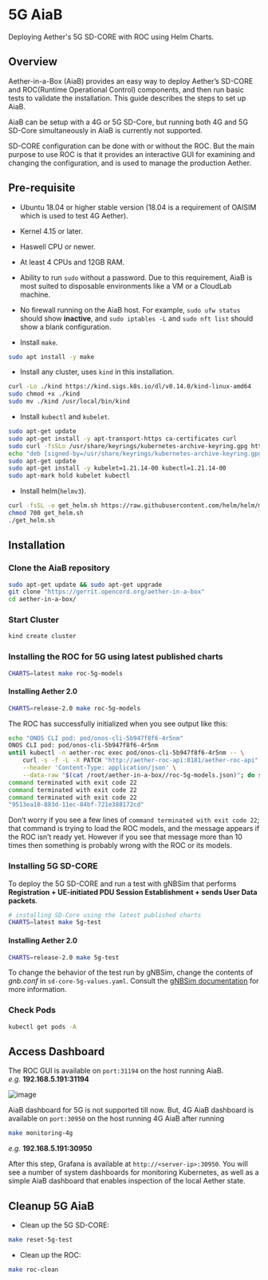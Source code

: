 # 5G AiaB

Deploying Aether's 5G SD-CORE with ROC using Helm Charts.

## Overview

Aether-in-a-Box (AiaB) provides an easy way to deploy Aether’s SD-CORE and ROC(Runtime Operational Control) components, and then run basic tests to validate the installation. This guide describes the steps to set up AiaB.

AiaB can be setup with a 4G or 5G SD-Core, but running both 4G and 5G SD-Core simultaneously in AiaB is currently not supported.

SD-CORE configuration can be done with or without the ROC. But the main purpose to use ROC is that it provides an interactive GUI for examining and changing the configuration, and is used to manage the production Aether. 

## Pre-requisite

* Ubuntu 18.04 or higher stable version (18.04 is a requirement of OAISIM which is used to test 4G Aether).

* Kernel 4.15 or later.

* Haswell CPU or newer.

* At least 4 CPUs and 12GB RAM.

* Ability to run `sudo` without a password. Due to this requirement, AiaB is most suited to disposable environments like a VM or a CloudLab machine.

* No firewall running on the AiaB host. For example, `sudo ufw status` should show **inactive**, and `sudo iptables -L` and `sudo nft list` should show a blank configuration.

* Install `make`.

```bash
sudo apt install -y make
```

* Install any cluster, uses `kind` in this installation. 

```bash
curl -Lo ./kind https://kind.sigs.k8s.io/dl/v0.14.0/kind-linux-amd64
sudo chmod +x ./kind
sudo mv ./kind /usr/local/bin/kind
```

* Install `kubectl` and `kubelet`.

```bash
sudo apt-get update
sudo apt-get install -y apt-transport-https ca-certificates curl
sudo curl -fsSLo /usr/share/keyrings/kubernetes-archive-keyring.gpg https://packages.cloud.google.com/apt/doc/apt-key.gpg
echo "deb [signed-by=/usr/share/keyrings/kubernetes-archive-keyring.gpg] https://apt.kubernetes.io/ kubernetes-xenial main" | sudo tee /etc/apt/sources.list.d/kubernetes.list
sudo apt-get update 
sudo apt-get install -y kubelet=1.21.14-00 kubectl=1.21.14-00
sudo apt-mark hold kubelet kubectl
```

* Install helm(`helmv3`).

```bash
curl -fsSL -o get_helm.sh https://raw.githubusercontent.com/helm/helm/main/scripts/get-helm-3
chmod 700 get_helm.sh
./get_helm.sh
```

## Installation

### Clone the AiaB repository

```bash
sudo apt-get update && sudo apt-get upgrade
git clone "https://gerrit.opencord.org/aether-in-a-box"
cd aether-in-a-box/
```

### Start Cluster

```bash
kind create cluster
```

### Installing the ROC for 5G using latest published charts

```bash
CHARTS=latest make roc-5g-models
```

#### Installing Aether 2.0

```bash
CHARTS=release-2.0 make roc-5g-models
```

The ROC has successfully initialized when you see output like this:

```bash
echo "ONOS CLI pod: pod/onos-cli-5b947f8f6-4r5nm"
ONOS CLI pod: pod/onos-cli-5b947f8f6-4r5nm
until kubectl -n aether-roc exec pod/onos-cli-5b947f8f6-4r5nm -- \
    curl -s -f -L -X PATCH "http://aether-roc-api:8181/aether-roc-api" \
    --header 'Content-Type: application/json' \
    --data-raw "$(cat /root/aether-in-a-box//roc-5g-models.json)"; do sleep 5; done
command terminated with exit code 22
command terminated with exit code 22
command terminated with exit code 22
"9513ea10-883d-11ec-84bf-721e388172cd"
```

Don’t worry if you see a few lines of `command terminated with exit code 22`; that command is trying to load the ROC models, and the message appears if the ROC isn’t ready yet. However if you see that message more than 10 times then something is probably wrong with the ROC or its models.

### Installing 5G SD-CORE

To deploy the 5G SD-CORE and run a test with gNBSim that performs **Registration + UE-initiated PDU Session Establishment + sends User Data packets**.

```bash
# installing SD-Core using the latest published charts
CHARTS=latest make 5g-test
```

#### Installing Aether 2.0

```bash
CHARTS=release-2.0 make 5g-test
```

To change the behavior of the test run by gNBSim, change the contents of *gnb.conf* in `sd-core-5g-values.yaml`. Consult the [gNBSim documentation](https://docs.sd-core.opennetworking.org/master/developer/gnbsim.html) for more information.

### Check Pods

```bash
kubectl get pods -A
```

## Access Dashboard

The ROC GUI is available on `port:31194` on the host running AiaB.<br>
*e.g.* **192.168.5.191:31194**

![image](https://user-images.githubusercontent.com/97805339/202686731-033288e2-89ca-4b44-82d3-5c06bcf2eddf.png)


AiaB dashboard for 5G is not supported till now. But, 4G AiaB dashboard is available on `port:30950` on the host running 4G AiaB after running 

```bash
make monitoring-4g
```

*e.g.* **192.168.5.191:30950**

After this step, Grafana is available at `http://<server-ip>:30950`. You will see a number of system dashboards for monitoring Kubernetes, as well as a simple AiaB dashboard that enables inspection of the local Aether state.

## Cleanup 5G AiaB

* Clean up the 5G SD-CORE: 

```bash
make reset-5g-test
```

* Clean up the ROC: 

```bash
make roc-clean
```
